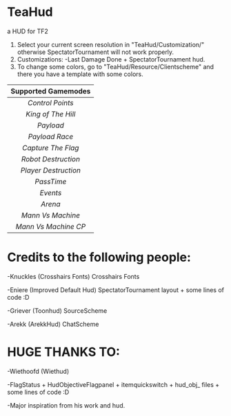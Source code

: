 # TeaHud
a HUD for TF2

1. Select your current screen resolution in "TeaHud/Customization/" otherwise SpectatorTournament will not work properly.
2. Customizations:
-Last Damage Done + SpectatorTournament hud.
3. To change some colors, go to "TeaHud/Resource/Clientscheme" and there you have a template with some colors.

|**Supported Gamemodes** 	   |
|:-:|
| *Control Points*  | YES!  |
| *King of The Hill*  | YES!  |
| *Payload*  | YES!  |
| *Payload Race*  | Yes!  |
| *Capture The Flag*  | YES!  |
| *Robot Destruction*  | 50%  |
| *Player Destruction*  | 50%  |
| *PassTime*  | Yes!  |
| *Events*  | 50%  |
| *Arena*  | YES!  |
| *Mann Vs Machine*  | Yes!  |
| *Mann Vs Machine CP*  | Yes!  |

# Credits to the following people:
-Knuckles (Crosshairs Fonts) Crosshairs Fonts

-Eniere (Improved Default Hud) SpectatorTournament layout + some lines of code :D

-Griever (Toonhud) SourceScheme

-Arekk (ArekkHud) ChatScheme

# HUGE THANKS TO:

-Wiethoofd (Wiethud)	

-FlagStatus + HudObjectiveFlagpanel + itemquickswitch + hud_obj_ files + some lines of code :D

-Major inspiration from his work and hud.
